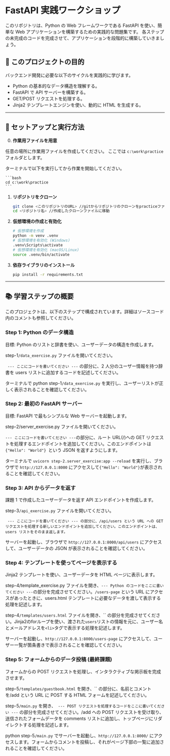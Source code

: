 # FastAPI 実践ワークショップ

このリポジトリは、Python の Web フレームワークである FastAPI を使い、簡単な Web アプリケーションを構築するための実践的な問題集です。
各ステップの未完成のコードを完成させて、アプリケーションを段階的に構築していきましょう。

## 🎯 このプロジェクトの目的

バックエンド開発に必要な以下のサイクルを実践的に学びます。

- Python の基本的なデータ構造を理解する。
- FastAPI で API サーバーを構築する。
- GET/POST リクエストを処理する。
- Jinja2 テンプレートエンジンを使い、動的に HTML を生成する。

---

## 🚀 セットアップと実行方法

0. **作業用ファイルを用意**

任意の場所に作業用ファイルを作成してください。
ここでは `c:\work\practice` フォルダとします。

ターミナルで以下を実行してから作業を開始してください。

    ```bash
    cd c:\work\practice
    ```


1.  **リポジトリをクローン**

    ```bash
    git clone <このリポジトリのURL> //gitからリポジトリのクローンをpracticeファイル直下に作成
    cd <リポジトリ名> //作成したクローンファイルに移動
    ```

2.  **仮想環境の作成と有効化**

    ```bash
    # 仮想環境を作成
    python -m venv .venv
    # 仮想環境を有効化 (Windows)
    .venv\Scripts\activate
    # 仮想環境を有効化 (macOS/Linux)
    source .venv/bin/activate
    ```

3.  **依存ライブラリのインストール**
    ```bash
    pip install -r requirements.txt
    ```

---

## 📚 学習ステップの概要

このプロジェクトは、以下のステップで構成されています。詳細はソースコード内のコメントも参照してください。

### Step 1: Python のデータ構造

目標: Python のリストと辞書を使い、ユーザーデータの構造を作成します。

step-1`/data_exercise.py` ファイルを開いてください。

` --- ここにコードを書いてください ---` の部分に、2 人分のユーザー情報を持つ辞書を users リストに追加するコードを記述してください。

ターミナルで python step-1`/data_exercise.py` を実行し、ユーザーリストが正しく表示されることを確認してください。

### Step 2: 最初の FastAPI サーバー

目標: FastAPI で最もシンプルな Web サーバーを起動します。

step-2/server_exercise.py ファイルを開いてください。

` --- ここにコードを書いてください --- `の部分に、ルート URL(/)への GET リクエストを処理するエンドポイントを追加してください。このエンドポイントは `{"Hello": "World"} `という JSON を返すようにします。

ターミナルで `uvicorn step-2.server_exercise:app --reload` を実行し、ブラウザで `http://127.0.0.1:8000` にアクセスして` {"Hello": "World"} `が表示されることを確認してください。

### Step 3: API からデータを返す

課題 1 で作成したユーザーデータを返す API エンドポイントを作成します。

step-3`/api_exercise.py` ファイルを開いてください。

` --- ここにコードを書いてください --- の部分に、/api/users という URL への GET リクエストを処理する新しいエンドポイントを追加してください。このエンドポイントは、users リストをそのまま返します。`

サーバーを起動し、ブラウザで `http://127.0.0.1:8000/api/users` にアクセスして、ユーザーデータの JSON が表示されることを確認してください。

### Step 4: テンプレートを使ってページを表示する

Jinja2 テンプレートを使い、ユーザーデータを HTML ページに表示します。

step-4/template_exercise.py ファイルを開き、` --- Python のコードをここに書いてください --- `の部分を完成させてください。`/users-page` という URL にアクセスがあったときに、users.html テンプレートに必要なデータを渡して表示する処理を記述します。

step-4`/templates/users.html` ファイルを開き、`` の部分を完成させてください。Jinja2のforループを使い、渡された`users`リストの情報を元に、ユーザー名とメールアドレスを`<li>`タグで表示する処理を記述します。

サーバーを起動し、`http://127.0.0.1:8000/users-page` にアクセスして、ユーザー一覧が箇条書きで表示されることを確認してください。

### Step 5: フォームからのデータ投稿 (最終課題)

フォームからの POST リクエストを処理し、インタラクティブな掲示板を完成させます。

step-5`/templates/guestbook.html` を開き、`` の部分に、名前とコメントを/add という URL に POST する HTML フォームを記述してください。

step-5`/main.py` を開き、` --- POST リクエストを処理するコードをここに書いてください ---` の部分を完成させてください。/add への POST リクエストを受け取り、送信されたフォームデータを comments リストに追加し、トップページにリダイレクトする処理を記述します。

python step-5`/main.py` でサーバーを起動し、`http://127.0.0.1:8000/` にアクセスします。フォームからコメントを投稿し、それがページ下部の一覧に追加されることを確認してください。
